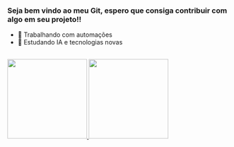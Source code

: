 ### Seja bem vindo ao meu Git, espero que consiga contribuir com algo em seu projeto!!

- 🔭 Trabalhando com automações
- 🌱 Estudando IA e tecnologias novas
 
##

<div>
  <a href="https://www.linkedin.com/in/diego-ozorio-antunes/">
  <img height="180cm" src= "https://github-readme-stats.vercel.app/api/top-langs/?username=madcrow69&theme=dark&layout=compact"/>
  <img height="180cm" src= "https://github-readme-stats.vercel.app/api?username=madcrow69&show_icons=true&theme=dark"/>    
</div>

